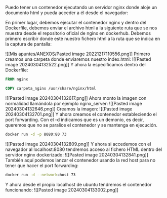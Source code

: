 Puedo tener un contenedor ejecutando un servidor nginx donde aloje un documento html y pueda acceder a él desde el navegador:

En primer lugar, debemos ejecutar el contenedor nginx y dentro del Dockerfile, debemos enviar el archivo html a la siguiente ruta que se nos muestra desde el repositorio oficial de nginx en dockerhub. Debemos primero escribir donde esté nuestro fichero html a la ruta que se indica en la captura de pantalla:

![[Mis apuntes/ANEXOS/Pasted image 20221217110556.png]]
Primero creamos una carpeta donde enviaremos nuestro index.html:
![[Pasted image 20240304132522.png]]
Y ahora la especificamos dentro del Dockerfile:
```Dockerfile
FROM nginx

COPY carpeta_nginx /usr/share/nginx/html
```
![[Pasted image 20240304132617.png]]
Ahora monto la imagen con normalidad llamándola por ejemplo nginx_server:
![[Pasted image 20240304132646.png]]
Creamos la imagen:
![[Pasted image 20240304132701.png]]
Y ahora creamos el contenedor estableciendo el port forwarding. Con el -d indicamos que es un demonio, es decir, queremos que no se paralice el contenedor y se mantenga en ejecución.
```bash
docker run -d -p 8080:80 73
```
![[Pasted image 20240304132809.png]]
Y ahora si accedemos con el navegador al localhost:8080 tendremos acceso al fichero HTML dentro del servidor nginx dockerizado:
![[Pasted image 20240304132841.png]]
También aquí podemos lanzar el contenedor usando la red host para no tener que hacer el port forwarding:
```bash
docker run -d --network=host 73
```
Y ahora desde el propio localhost de ubuntu tendremos el contenedor funcionando:
![[Pasted image 20240304133002.png]]
